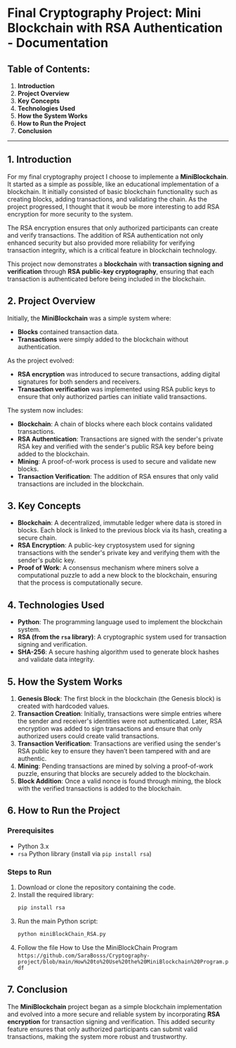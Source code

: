 # Final Cryptography Project: Mini Blockchain with RSA Authentication - Documentation

## Table of Contents:
1. **Introduction**
2. **Project Overview**
3. **Key Concepts**
4. **Technologies Used**
5. **How the System Works**
6. **How to Run the Project**
7. **Conclusion**


---

## 1. **Introduction**

For my final cryptography project I choose to implemente a **MiniBlockchain**. It started as a simple as possible, like an educational implementation of a blockchain. It initially consisted of basic blockchain functionality such as creating blocks, adding transactions, and validating the chain. As the project progressed, I thought that it woub be more interesting to add RSA encryption for more security to the system. 

The RSA encryption ensures that only authorized participants can create and verify transactions. The addition of RSA authentication not only enhanced security but also provided more reliability for verifying transaction integrity, which is a critical feature in blockchain technology.

This project now demonstrates a **blockchain** with **transaction signing and verification** through **RSA public-key cryptography**, ensuring that each transaction is authenticated before being included in the blockchain.

## 2. **Project Overview**

Initially, the **MiniBlockchain** was a simple system where:
- **Blocks** contained transaction data.
- **Transactions** were simply added to the blockchain without authentication.

As the project evolved:
- **RSA encryption** was introduced to secure transactions, adding digital signatures for both senders and receivers.
- **Transaction verification** was implemented using RSA public keys to ensure that only authorized parties can initiate valid transactions.

The system now includes:
- **Blockchain**: A chain of blocks where each block contains validated transactions.
- **RSA Authentication**: Transactions are signed with the sender's private RSA key and verified with the sender's public RSA key before being added to the blockchain.
- **Mining**: A proof-of-work process is used to secure and validate new blocks.
- **Transaction Verification**: The addition of RSA ensures that only valid transactions are included in the blockchain.

## 3. **Key Concepts**

- **Blockchain**: A decentralized, immutable ledger where data is stored in blocks. Each block is linked to the previous block via its hash, creating a secure chain.
- **RSA Encryption**: A public-key cryptosystem used for signing transactions with the sender's private key and verifying them with the sender's public key.
- **Proof of Work**: A consensus mechanism where miners solve a computational puzzle to add a new block to the blockchain, ensuring that the process is computationally secure.

## 4. **Technologies Used**

- **Python**: The programming language used to implement the blockchain system.
- **RSA (from the `rsa` library)**: A cryptographic system used for transaction signing and verification.
- **SHA-256**: A secure hashing algorithm used to generate block hashes and validate data integrity.

## 5. **How the System Works**

1. **Genesis Block**: The first block in the blockchain (the Genesis block) is created with hardcoded values.
2. **Transaction Creation**: Initially, transactions were simple entries where the sender and receiver's identities were not authenticated. Later, RSA encryption was added to sign transactions and ensure that only authorized users could create valid transactions.
3. **Transaction Verification**: Transactions are verified using the sender's RSA public key to ensure they haven’t been tampered with and are authentic.
4. **Mining**: Pending transactions are mined by solving a proof-of-work puzzle, ensuring that blocks are securely added to the blockchain.
5. **Block Addition**: Once a valid nonce is found through mining, the block with the verified transactions is added to the blockchain.

## 6. **How to Run the Project**

### **Prerequisites**
- Python 3.x
- `rsa` Python library (install via `pip install rsa`)

### **Steps to Run**
1. Download or clone the repository containing the code.
2. Install the required library:
   ```bash
   pip install rsa
   ```
3. Run the main Python script:
   ```bash
   python miniBlockChain_RSA.py
   ```
4. Follow the file How to Use the MiniBlockChain Program
   `https://github.com/SaraBosss/Cryptography-project/blob/main/How%20to%20Use%20the%20MiniBlockchain%20Program.pdf`
     

## 7. **Conclusion**

The **MiniBlockchain** project began as a simple blockchain implementation and evolved into a more secure and reliable system by incorporating **RSA encryption** for transaction signing and verification. This added security feature ensures that only authorized participants can submit valid transactions, making the system more robust and trustworthy.




